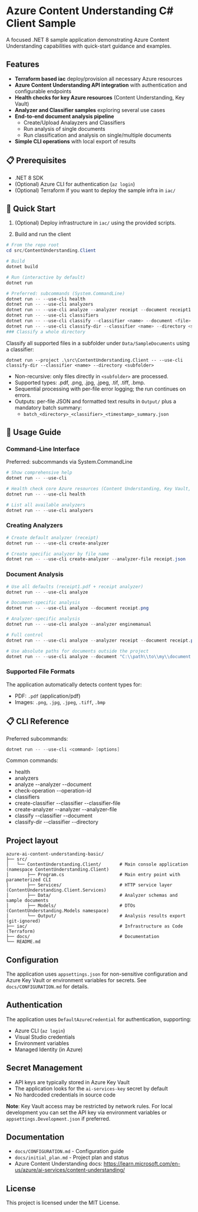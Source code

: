  # Azure Content Understanding C# Client Sample

A focused .NET 8 sample application demonstrating Azure Content Understanding capabilities with quick-start guidance and examples.

## Features

- **Terraform based iac** deploy/provision all necessary Azure resources
- **Azure Content Understanding API integration** with authentication and configurable endpoints
- **Health checks for key Azure resources** (Content Understanding, Key Vault)
- **Analyzer and Classifier samples** exploring several use cases
- **End-to-end document analysis pipeline**
  - Create/Upload Analayzers and Classifiers
  - Run analysis of single documents
  - Run classification and analysis on single/multiple documents
- **Simple CLI operations** with local export of results

## 📋 Prerequisites

- .NET 8 SDK
- (Optional) Azure CLI for authentication (`az login`)
- (Optional) Terraform if you want to deploy the sample infra in `iac/`

## 🚀 Quick Start

1) (Optional) Deploy infrastructure in `iac/` using the provided scripts.

2) Build and run the client

```powershell
# From the repo root
cd src/ContentUnderstanding.Client

# Build
dotnet build

# Run (interactive by default)
dotnet run

# Preferred: subcommands (System.CommandLine)
dotnet run -- --use-cli health
dotnet run -- --use-cli analyzers
dotnet run -- --use-cli analyze --analyzer receipt --document receipt1.pdf
dotnet run -- --use-cli classifiers
dotnet run -- --use-cli classify --classifier <name> --document <file>
dotnet run -- --use-cli classify-dir --classifier <name> --directory <subfolder>
### Classify a whole directory
```
Classify all supported files in a subfolder under `Data/SampleDocuments` using a classifier:

```pwsh
dotnet run --project .\src\ContentUnderstanding.Client -- --use-cli classify-dir --classifier <name> --directory <subfolder>
```

- Non-recursive: only files directly in `<subfolder>` are processed.
- Supported types: .pdf, .png, .jpg, .jpeg, .tif, .tiff, .bmp.
- Sequential processing with per-file error logging; the run continues on errors.
- Outputs: per-file JSON and formatted text results in `Output/` plus a mandatory batch summary:
	- `batch_<directory>_<classifier>_<timestamp>_summary.json`


## 📖 Usage Guide

### Command-Line Interface

Preferred: subcommands via System.CommandLine

```powershell
# Show comprehensive help
dotnet run -- --use-cli

# Health check core Azure resources (Content Understanding, Key Vault, Managed Identity)
dotnet run -- --use-cli health

# List all available analyzers
dotnet run -- --use-cli analyzers
```

### Creating Analyzers

```powershell
# Create default analyzer (receipt)
dotnet run -- --use-cli create-analyzer

# Create specific analyzer by file name
dotnet run -- --use-cli create-analyzer --analyzer-file receipt.json
```

### Document Analysis

```powershell
# Use all defaults (receipt1.pdf + receipt analyzer)
dotnet run -- --use-cli analyze

# Document-specific analysis
dotnet run -- --use-cli analyze --document receipt.png

# Analyzer-specific analysis
dotnet run -- --use-cli analyze --analyzer enginemanual

# Full control
dotnet run -- --use-cli analyze --analyzer receipt --document receipt.png

# Use absolute paths for documents outside the project
dotnet run -- --use-cli analyze --document "C:\\path\\to\\my\\document.pdf"
```

### Supported File Formats

The application automatically detects content types for:
- PDF: `.pdf` (application/pdf)
- Images: `.png`, `.jpg`, `.jpeg`, `.tiff`, `.bmp`

## 📋 CLI Reference

Preferred subcommands:

```powershell
dotnet run -- --use-cli <command> [options]
```

Common commands:

- health
- analyzers
- analyze --analyzer <name> --document <file>
- check-operation --operation-id <id>
- classifiers
- create-classifier --classifier <name> --classifier-file <file>
- create-analyzer --analyzer <name> --analyzer-file <file>
- classify --classifier <name> --document <file>
- classify-dir --classifier <name> --directory <subfolder>

## Project layout

```
azure-ai-content-understanding-basic/
├── src/
│   └── ContentUnderstanding.Client/       # Main console application (namespace ContentUnderstanding.Client)
│       ├── Program.cs                     # Main entry point with parameterized CLI
│       ├── Services/                      # HTTP service layer (ContentUnderstanding.Client.Services)
│       ├── Data/                          # Analyzer schemas and sample documents
│       ├── Models/                        # DTOs (ContentUnderstanding.Models namespace)
│       └── Output/                        # Analysis results export (git-ignored)
├── iac/                                   # Infrastructure as Code (Terraform)
├── docs/                                  # Documentation
└── README.md
```

## Configuration

The application uses `appsettings.json` for non-sensitive configuration and Azure Key Vault or environment variables for secrets. See `docs/CONFIGURATION.md` for details.

## Authentication

The application uses `DefaultAzureCredential` for authentication, supporting:
- Azure CLI (`az login`)
- Visual Studio credentials
- Environment variables
- Managed Identity (in Azure)

## Secret Management

- API keys are typically stored in Azure Key Vault
- The application looks for the `ai-services-key` secret by default
- No hardcoded credentials in source code

**Note**: Key Vault access may be restricted by network rules. For local development you can set the API key via environment variables or `appsettings.Development.json` if preferred.

## Documentation

- `docs/CONFIGURATION.md` - Configuration guide
- `docs/initial_plan.md` - Project plan and status
- Azure Content Understanding docs: https://learn.microsoft.com/en-us/azure/ai-services/content-understanding/

## License

This project is licensed under the MIT License.
